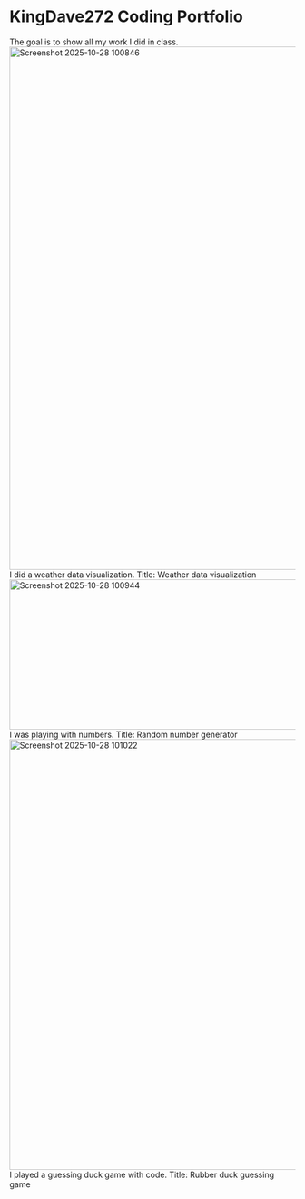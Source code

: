 # KingDave272 Coding Portfolio
The goal is to show all my work I did in class.
<img width="1899" height="922" alt="Screenshot 2025-10-28 100846" src="https://github.com/user-attachments/assets/01b50716-9525-42de-a44c-3ef37e7dcaec" /> I did a weather data visualization. Title: Weather data visualization
<img width="931" height="265" alt="Screenshot 2025-10-28 100944" src="https://github.com/user-attachments/assets/61b3ed57-f0e8-4c35-a7f3-d76a71f0986b" /> I was playing with numbers. Title: Random number generator
<img width="1796" height="759" alt="Screenshot 2025-10-28 101022" src="https://github.com/user-attachments/assets/4cc5f92e-fff4-452d-984c-28695d0c0b82" /> I played a guessing duck game with code. Title: Rubber duck guessing game
